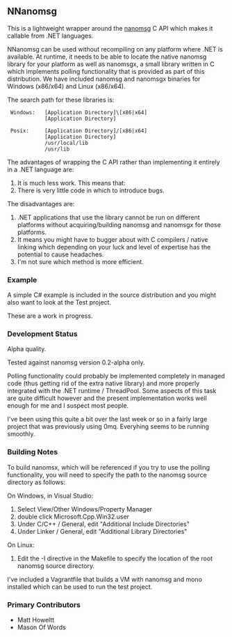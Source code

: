 ## NNanomsg

This is a lightweight wrapper around the <a href="http://nanomsg.org">nanomsg</a> C API which makes
it callable from .NET languages.

NNanomsg can be used without recompiling on any platform where .NET is available. At runtime, it needs 
to be able to locate the native nanomsg library for your platform as well as nanomsgx, a small library
written in C which implements polling functionality that is provided as part of this distribution. We
have included nanomsg and nanomsgx binaries for Windows (x86/x64) and Linux (x86/x64).

The search path for these libraries is:

     Windows:   [Application Directory]\[x86|x64]
                [Application Directory]

     Posix:     [Application Directory]/[x86|x64]
                [Application Directory]
                /usr/local/lib
                /usr/lib

The advantages of wrapping the C API rather than implementing it entirely in a .NET language are:
 1. It is much less work. This means that:
 2. There is very little code in which to introduce bugs. 

The disadvantages are:
 1. .NET applications that use the library cannot be run on different platforms without acquiring/building nanomsg
    and nanomsgx for those platforms.
 2. It means you might have to bugger about with C compilers / native linking which depending on your luck and level 
    of expertise has the potential to cause headaches.
 3. I'm not sure which method is more efficient. 

### Example

A simple C# example is included in the source distribution and you might also want to look at the Test project.

These are a work in progress. 


### Development Status

Alpha quality. 

Tested against nanomsg version 0.2-alpha only.

Polling functionality could probably be implemented completely in managed code (thus getting rid of the extra 
native library) and more properly integrated with the .NET runtime / ThreadPool. Some aspects of this task
are quite difficult however and the present implementation works well enough for me and I suspect most people.

I've been using this quite a bit over the last week or so in a fairly large project that was previously using
0mq. Everyhing seems to be running smoothly.


### Building Notes

To build nanomsx, which will be referenced if you try to use the polling functionality, you will need to specify
the path to the nanomsg source directory as follows:

On Windows, in Visual Studio:
  1. Select View/Other Windows/Property Manager
  2. double click Microsoft.Cpp.Win32.user
  3. Under C/C++ / General, edit "Additional Include Directories"
  4. Under Linker / General, edit "Additional Library Directories"

On Linux:
  1. Edit the -I directive in the Makefile to specify the location of the root nanomsg source directory.

I've included a Vagrantfile that builds a VM with nanomsg and mono installed which can be used to run the test 
project.


### Primary Contributors

  * Matt Howeltt
  * Mason Of Words